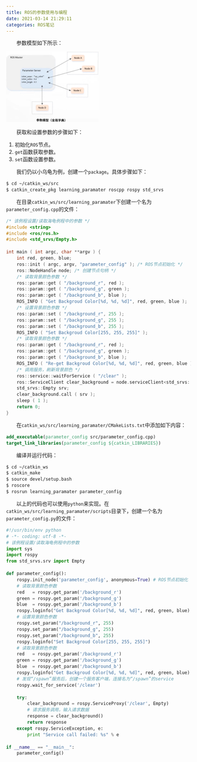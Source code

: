 ```yaml
---
title: ROS的参数使用与编程
date: 2021-03-14 21:29:11
categories: ROS笔记
---
```

&emsp;&emsp;参数模型如下所示：<!--more-->

<img src="./ROS的参数使用与编程/参数模型.png" width="50%">

&emsp;&emsp;获取和设置参数的步骤如下：

1. 初始化`ROS`节点。
2. `get`函数获取参数。
3. `set`函数设置参数。

&emsp;&emsp;我们仍以小乌龟为例，创建一个`package`。具体步骤如下：

``` bash
$ cd ~/catkin_ws/src
$ catkin_create_pkg learning_paramater roscpp rospy std_srvs
```

&emsp;&emsp;在目录`catkin_ws/src/learning_paramater`下创建一个名为`parameter_config.cpp`的文件：

``` cpp
/* 该例程设置/读取海龟例程中的参数 */
#include <string>
#include <ros/ros.h>
#include <std_srvs/Empty.h>

int main ( int argc, char **argv ) {
    int red, green, blue;
    ros::init ( argc, argv, "parameter_config" ); /* ROS节点初始化 */
    ros::NodeHandle node; /* 创建节点句柄 */
    /* 读取背景颜色参数 */
    ros::param::get ( "/background_r", red );
    ros::param::get ( "/background_g", green );
    ros::param::get ( "/background_b", blue );
    ROS_INFO ( "Get Backgroud Color[%d, %d, %d]", red, green, blue );
    /* 设置背景颜色参数 */
    ros::param::set ( "/background_r", 255 );
    ros::param::set ( "/background_g", 255 );
    ros::param::set ( "/background_b", 255 );
    ROS_INFO ( "Set Backgroud Color[255, 255, 255]" );
    /* 读取背景颜色参数 */
    ros::param::get ( "/background_r", red );
    ros::param::get ( "/background_g", green );
    ros::param::get ( "/background_b", blue );
    ROS_INFO ( "Re-get Backgroud Color[%d, %d, %d]", red, green, blue );
    /* 调用服务，刷新背景颜色 */
    ros::service::waitForService ( "/clear" );
    ros::ServiceClient clear_background = node.serviceClient<std_srvs::Empty> ( "/clear" );
    std_srvs::Empty srv;
    clear_background.call ( srv );
    sleep ( 1 );
    return 0;
}
```

&emsp;&emsp;在`catkin_ws/src/learning_paramater/CMakeLists.txt`中添加如下内容：

``` cmake
add_executable(parameter_config src/parameter_config.cpp)
target_link_libraries(parameter_config ${catkin_LIBRARIES})
```

&emsp;&emsp;编译并运行代码：

``` bash
$ cd ~/catkin_ws
$ catkin_make
$ source devel/setup.bash
$ roscore
$ rosrun learning_paramater parameter_config
```

&emsp;&emsp;以上的代码也可以使用`python`来实现。在`catkin_ws/src/learning_paramater/scripts`目录下，创建一个名为`parameter_config.py`的文件：

``` python
#!/usr/bin/env python
# -*- coding: utf-8 -*-
# 该例程设置/读取海龟例程中的参数
import sys
import rospy
from std_srvs.srv import Empty

def parameter_config():
    rospy.init_node('parameter_config', anonymous=True) # ROS节点初始化
    # 读取背景颜色参数
    red   = rospy.get_param('/background_r')
    green = rospy.get_param('/background_g')
    blue  = rospy.get_param('/background_b')
    rospy.loginfo("Get Backgroud Color[%d, %d, %d]", red, green, blue)
    # 设置背景颜色参数
    rospy.set_param("/background_r", 255)
    rospy.set_param("/background_g", 255)
    rospy.set_param("/background_b", 255)
    rospy.loginfo("Set Backgroud Color[255, 255, 255]")
    # 读取背景颜色参数
    red   = rospy.get_param('/background_r')
    green = rospy.get_param('/background_g')
    blue  = rospy.get_param('/background_b')
    rospy.loginfo("Get Backgroud Color[%d, %d, %d]", red, green, blue)
    # 发现“/spawn”服务后，创建一个服务客户端，连接名为“/spawn”的service
    rospy.wait_for_service('/clear')

    try:
        clear_background = rospy.ServiceProxy('/clear', Empty)
        # 请求服务调用，输入请求数据
        response = clear_background()
        return response
    except rospy.ServiceException, e:
        print "Service call failed: %s" % e

if __name__ == "__main__":
    parameter_config()
```
